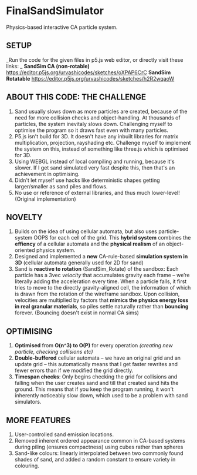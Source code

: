 # FinalSandSimulator
Physics-based interactive CA particle system. 

## SETUP
_Run the code for the given files in p5.js web editor, or directly visit these links:
_
**SandSim CA (non-rotable)** https://editor.p5js.org/urvashicodes/sketches/oXPAP6CrC
**SandSim Rotatable** https://editor.p5js.org/urvashicodes/sketches/h2R2wqaoW

## ABOUT THIS CODE: THE CHALLENGE
1. Sand usually slows down as more particles are created, because of the need for more collision checks and object-handling. At thousands of particles, the system inevitaly slows down. Challenging myself to optimise the program so it draws fast even with many particles.
2. P5.js isn't build for 3D. It doesn't have any inbuilt libraries for matrix multiplication, projection, rayshading etc. Challenge myself to implement the system on this, instead of something like three.js which is optimised for 3D.
3. Using WEBGL instead of local compiling and running, because it's slower. If I get sand simulated very fast despite this, then that's an achievement in optimising.
4. Didn't let myself use hacks like deterministic shapes getting larger/smaller as sand piles and flows.
5. No use or reference of external libraries, and thus much lower-level! (Original implementation)

## NOVELTY
1. Builds on the idea of using cellular automata, but also uses particle-system OOPS for each cell of the grid. This **hybrid system** combines the **effiency** of a cellular automata and the **physical realism** of an object-oriented physics system.
2. Designed and implemented a **new** CA-rule-based **simulation system in 3D** (cellular automata generally used for 2D for sand)
3. Sand is **reactive to rotation** (SandSim_Rotate) of the sandbox: Each particle has a 3vec _velocity_ that accumulates gravity each frame – we’re literally adding the acceleration every time. When a particle falls, it first tries to move to the directly gravity-aligned cell, the information of which is drawn from the rotation of the wireframe sandbox. Upon collision, velocities are multiplied by factors that **mimics the physics energy loss in real granular materials**, so piles settle naturally rather than **bouncing** forever. (Bouncing doesn't exist in normal CA sims)

## OPTIMISING
1. **Optimised** from **O(n^3) to O(P)** for every operation _(creating new particle, checking collisions etc)_
2. **Double-buffered** cellular automata – we have an original grid and an update grid – this automatically means that I get faster rewrites and fewer errors than if we modified the grid directly.
3. **Timespan checks**: Only begins checking the grid for collisions and falling when the user creates sand and till that created sand hits the ground. This means that if you keep the program running, it won't inherently noticeably slow down, which used to be a problem with sand simulators.

## MORE FEATURES
1. User-controlled sand emission locations.
2. Removed inherent ordered appearance common in CA-based systems during piling (ensures compactness) using cubes rather than spheres
3. Sand-like colours: linearly interpolated between two commonly found shades of sand, and added a random constant to ensure variety in colouring.
